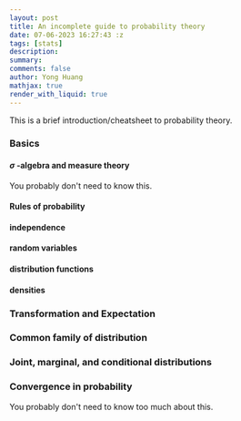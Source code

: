 ```yaml
---
layout: post
title: An incomplete guide to probability theory
date: 07-06-2023 16:27:43 :z
tags: [stats]
description:
summary:
comments: false
author: Yong Huang
mathjax: true
render_with_liquid: true
---
```


This is a brief introduction/cheatsheet to probability theory.


### Basics
#### $\sigma$ -algebra and measure theory
You probably don't need to know this.
#### Rules of probability
#### independence
#### random variables
#### distribution functions
#### densities
### Transformation and Expectation
### Common family of distribution
### Joint, marginal, and conditional distributions
### Convergence in probability
You probably don't need to know too much about this.
